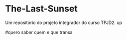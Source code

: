 # The-Last-Sunset
Um repositório do projeto integrador do curso TPJD2.
up

#quero saber quem e que transa
